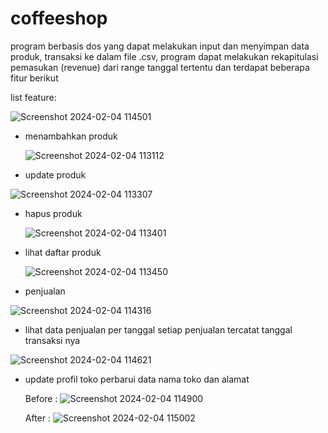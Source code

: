 # coffeeshop
program berbasis dos yang dapat melakukan input dan menyimpan data produk, transaksi ke dalam file .csv,
program dapat melakukan rekapitulasi pemasukan (revenue) dari range tanggal tertentu dan terdapat beberapa fitur berikut

list feature:

![Screenshot 2024-02-04 114501](https://github.com/AdiMaulana/coffeeshop/assets/30741182/b0facabb-3040-415f-b6b4-912b6a1e9e3d)


- menambahkan produk

  ![Screenshot 2024-02-04 113112](https://github.com/AdiMaulana/coffeeshop/assets/30741182/5f19e5d9-3b59-44b9-af01-1c050876a022)
  

- update produk
  
 ![Screenshot 2024-02-04 113307](https://github.com/AdiMaulana/coffeeshop/assets/30741182/1396c27f-f6a4-4906-9267-1983f8302f54)


- hapus produk 

  ![Screenshot 2024-02-04 113401](https://github.com/AdiMaulana/coffeeshop/assets/30741182/8a59b0ca-02ad-48bb-8faa-45386507caa5)

  
- lihat daftar produk

  ![Screenshot 2024-02-04 113450](https://github.com/AdiMaulana/coffeeshop/assets/30741182/e551a5b4-70b0-4925-81c0-124c00b2b11d)


- penjualan

 ![Screenshot 2024-02-04 114316](https://github.com/AdiMaulana/coffeeshop/assets/30741182/d4668892-46ce-40d0-9805-94445df12f1c)


- lihat data penjualan per tanggal
setiap penjualan tercatat tanggal transaksi nya

 ![Screenshot 2024-02-04 114621](https://github.com/AdiMaulana/coffeeshop/assets/30741182/df2a172e-dbb6-4a8c-9491-7c8b2bceaf18)


- update profil toko
  perbarui data nama toko dan alamat

  Before :
  ![Screenshot 2024-02-04 114900](https://github.com/AdiMaulana/coffeeshop/assets/30741182/45edfd3c-03eb-4fdb-a13d-fb07c52cf89e)


  After :
  ![Screenshot 2024-02-04 115002](https://github.com/AdiMaulana/coffeeshop/assets/30741182/db314b15-5225-44bf-9f3e-958d2b04f336)



